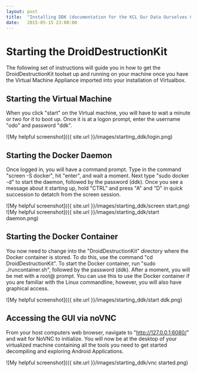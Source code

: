 ```yaml
---
layout: post
title:  "Installing DDK (documentation for the KCL Our Data Ourselves Class)"
date:   2015-05-15 23:00:00
---
```


# Starting the DroidDestructionKit
The following set of instructions will guide you in how to get the DroidDestructionKit toolset up and running on your machine once you have the Virtual Machine Appliance imported into 
your installation of Virtualbox.

## Starting the Virtual Machine
When you click "start" on the Virtual machine, you will have to wait a minute or two for it to boot up. Once it is at a logon prompt, enter the username "odo" and password "ddk".

![My helpful screenshot]({{ site.url }}/images/starting_ddk/login.png)

## Starting the Docker Daemon
Once logged in, you will have a command prompt. Type in the command "screen -S docker", hit "enter", and wait a moment. Next type "sudo docker -d" to start the daemon, followed by the 
password (ddk). Once you see a message about it starting up, hold "CTRL" and press "A" and "D" in quick succession to detatch from the screen session.

![My helpful screenshot]({{ site.url }}/images/starting_ddk/screen start.png)
![My helpful screenshot]({{ site.url }}/images/starting_ddk/start daemon.png)

## Starting the Docker Container
You now need to change into the "DroidDestructionKit" directory where the Docker container is stored. To do this, use the command "cd DroidDestructionKit". To start the Docker 
container, run "sudo ./runcontainer.sh", followed by the password (ddk). After a moment, you will be met with a root@ prompt. You can use this to use the Docker container if you are 
familiar with the Linux commandline, however, you will also have graphical access.

![My helpful screenshot]({{ site.url }}/images/starting_ddk/start ddk.png)

## Accessing the GUI via noVNC
From your host computers web browser, navigate to "http://127.0.0.1:6080/" and wait for NoVNC to initialize. You will now be at the desktop of your virtualized machine containing all 
the tools you need to get started decompiling and exploring Android Applications.

![My helpful screenshot]({{ site.url }}/images/starting_ddk/vnc started.png)

